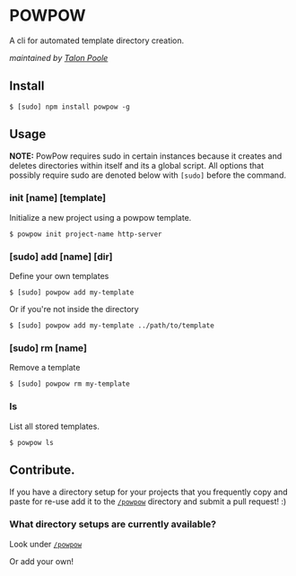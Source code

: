 POWPOW
======
A cli for automated template directory creation.

*maintained by [Talon Poole](http://theghostin.me)*

## Install

    $ [sudo] npm install powpow -g

## Usage

**NOTE:** PowPow requires sudo in certain instances
because it creates and deletes directories within itself
and its a global script. All options that possibly require sudo are
denoted below with `[sudo]` before the command.

### init [name] [template]

Initialize a new project using a powpow template.

    $ powpow init project-name http-server

### [sudo] add [name] [dir]
Define your own templates

    $ [sudo] powpow add my-template

Or if you're not inside the directory

    $ [sudo] powpow add my-template ../path/to/template

### [sudo] rm [name]

Remove a template

    $ [sudo] powpow rm my-template

### ls

List all stored templates.

    $ powpow ls

## Contribute.

If you have a directory setup for your projects that
you frequently copy and paste for re-use add it to the
[`/powpow`](https://github.com/LegitTalon/powpow/tree/master/powpow)
directory and submit a pull request! :)

### What directory setups are currently available?

Look under [`/powpow`](https://github.com/LegitTalon/powpow/tree/master/powpow)

Or add your own!
